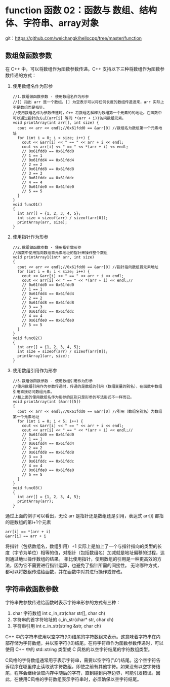 # function 函数 02：函数与 数组、结构体、字符串、array对象
git：https://github.com/weichangk/hellocpp/tree/master/function

## 数组做函数参数
在 C++ 中，可以将数组作为函数参数传递。C++ 支持以下三种将数组作为函数参数传递的方式：
1. 使用数组名作为形参
    ```
    //1.数组做函数参数 - 使用数组名作为形参
    //[] 指出 arr 是一个数组，[] 为空表示可以将任何长度的数组传递进来，arr 实际上不是数组而是指针。
    //使用数组名作为参数传递时，C++ 将数组名解释为数组第一个元素的的地址。在函数中可以通过指针的方式(arr[i] 等同 *(arr + i))访问数组元素。
    void printArray(int arr[], int size) {
      cout << arr << endl;//0x61fdd0 == &arr[0] //数组名为数组第一个元素地址
      for (int i = 0; i < size; i++) {
        cout << &arr[i] << " == " << arr + i << endl;
        cout << arr[i] << " == " << *(arr + i) << endl;
        // 0x61fdd0 == 0x61fdd0
        // 1 == 1
        // 0x61fdd4 == 0x61fdd4
        // 2 == 2
        // 0x61fdd8 == 0x61fdd8
        // 3 == 3
        // 0x61fddc == 0x61fddc
        // 4 == 4
        // 0x61fde0 == 0x61fde0
        // 5 == 5
      }
    }
    void func01()
    {
      int arr[] = {1, 2, 3, 4, 5};
      int size = sizeof(arr) / sizeof(arr[0]);
      printArray(arr, size);
    }
    ```
2. 使用指针作为形参
    ```
    //2.数组做函数参数 - 使用指针做形参
    //函数中使用指向数组首元素地址的指针来操作整个数组
    void printArray1(int* arr, int size)
    {
      cout << arr << endl;//0x61fdd0 == &arr[0] //指针指向数组首元素地址
      for (int i = 0; i < size; i++) {
        cout << &arr[i] << " == " << arr + i << endl;
        cout << arr[i] << " == " << *(arr + i) << endl;//
        // 0x61fdd0 == 0x61fdd0
        // 1 == 1
        // 0x61fdd4 == 0x61fdd4
        // 2 == 2
        // 0x61fdd8 == 0x61fdd8
        // 3 == 3
        // 0x61fddc == 0x61fddc
        // 4 == 4
        // 0x61fde0 == 0x61fde0
        // 5 == 5
      }
    }
    void func02()
    {
      int arr[] = {1, 2, 3, 4, 5};
      int size = sizeof(arr) / sizeof(arr[0]);
      printArray1(arr, size);
    }
    ```
3. 使用数组引用作为形参
    ```
    //3.数组做函数参数 - 使用数组引用作为形参
    //使用数组引用作为参数传递时，传递的是数组的引用（数组变量的别名），在函数中数组引用直接访问数组元素。
    //和上面的使用数组名作为形参的区别只是形参的写法形式不一样而已。
    void printArray(int (&arr)[5])
    {
      cout << arr << endl;//0x61fdd0 == &arr[0] //引用（数组名别名）为数组第一个元素地址
      for (int i = 0; i < 5; i++) {
        cout << &arr[i] << " == " << arr + i << endl;
        cout << arr[i] << " == " << *(arr + i) << endl;//
        // 0x61fdd0 == 0x61fdd0
        // 1 == 1
        // 0x61fdd4 == 0x61fdd4
        // 2 == 2
        // 0x61fdd8 == 0x61fdd8
        // 3 == 3
        // 0x61fddc == 0x61fddc
        // 4 == 4
        // 0x61fde0 == 0x61fde0
        // 5 == 5
      }
    }
    void func03()
    {
      int arr[] = {1, 2, 3, 4, 5};
      printArray(arr);
    }
    ```
通过上面的例子可以看出，无论 arr 是指针还是数组还是引用，表达式 arr[i] 都指的是数组的第i+1个元素
```
arr[i] == *(arr + i)
&arr[i] == arr + i
```
将指针（包括数组名，数组引用）+1 实际上是加上了一个与指针指向的类型的长度（字节为单位）相等的值，对指针（包括数组名）加减就是地址偏移的过程，达到通过地址操作数组的结果。
相比使用指针，使用数组的引用是一种更高效的方法，因为它不需要进行指针运算，也避免了指针所需的间接性。
无论哪种方式，都可以将数组传递给函数，并在函数中对其进行操作或修改。

## 字符串做函数参数
字符串做参数传递给函数时表示字符串形参的方式有三种：
1. char 字符数组 int c_in_str(char str[], char ch)
2. 字符串的首字符地址的 c_in_str(char* str, char ch)
3. 字符串引用 int c_in_str(string &str, char ch)

C++ 中的字符串使用以空字符(\0)结尾的字符数组来表示。这意味着字符串在内部存储为字符数组，并以空字符(\0)结尾。在将字符串作为函数参数传递时，可以使用 C++ 中的 std::string 类型或 C 风格的以空字符结尾的字符数组类型。

C风格的字符数组通常用于表示字符串，需要以空字符('\0')结尾。这个空字符告诉程序在哪里停止读取该字符数组，即使之前有其他字符。如果没有以空字符结尾，程序会继续读取内存中随后的字符，直到碰到内存边界，可能引发错误。因此，在使用C风格的字符数组表示字符串时，必须确保以空字符结尾。
